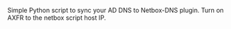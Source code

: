 Simple Python script to sync your AD DNS to Netbox-DNS plugin. Turn on AXFR to the netbox script host IP.
